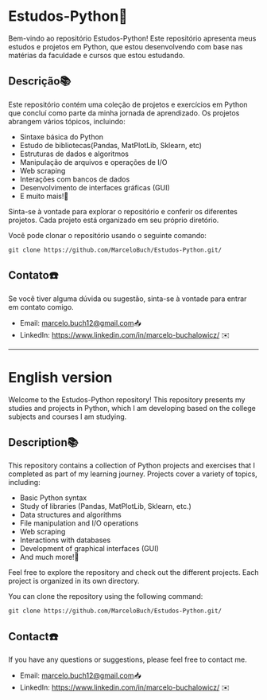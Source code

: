 # Estudos-Python🚀

Bem-vindo ao repositório Estudos-Python! Este repositório apresenta meus estudos e projetos em Python, que estou desenvolvendo com base nas matérias da faculdade e cursos que estou estudando.
## Descrição📚

Este repositório contém uma coleção de projetos e exercícios em Python que concluí como parte da minha jornada de aprendizado. Os projetos abrangem vários tópicos, incluindo:

- Sintaxe básica do Python
- Estudo de bibliotecas(Pandas, MatPlotLib, Sklearn, etc)
- Estruturas de dados e algoritmos
- Manipulação de arquivos e operações de I/O
- Web scraping
- Interações com bancos de dados
- Desenvolvimento de interfaces gráficas (GUI)
- E muito mais!💯

Sinta-se à vontade para explorar o repositório e conferir os diferentes projetos. Cada projeto está organizado em seu próprio diretório.

Você pode clonar o repositório usando o seguinte comando:

`git clone https://github.com/MarceloBuch/Estudos-Python.git/`

## Contato☎️

Se você tiver alguma dúvida ou sugestão, sinta-se à vontade para entrar em contato comigo.

- Email: marcelo.buch12@gmail.com📥
- LinkedIn: https://www.linkedin.com/in/marcelo-buchalowicz/ ✉️

---

# English version

Welcome to the Estudos-Python repository! This repository presents my studies and projects in Python, which I am developing based on the college subjects and courses I am studying.
## Description📚

This repository contains a collection of Python projects and exercises that I completed as part of my learning journey. Projects cover a variety of topics, including:

- Basic Python syntax
- Study of libraries (Pandas, MatPlotLib, Sklearn, etc.)
- Data structures and algorithms
- File manipulation and I/O operations
- Web scraping
- Interactions with databases
- Development of graphical interfaces (GUI)
- And much more!💯

Feel free to explore the repository and check out the different projects. Each project is organized in its own directory.

You can clone the repository using the following command:

`git clone https://github.com/MarceloBuch/Estudos-Python.git/`

## Contact☎️

If you have any questions or suggestions, please feel free to contact me.

- Email: marcelo.buch12@gmail.com📥
- LinkedIn: https://www.linkedin.com/in/marcelo-buchalowicz/ ✉️
